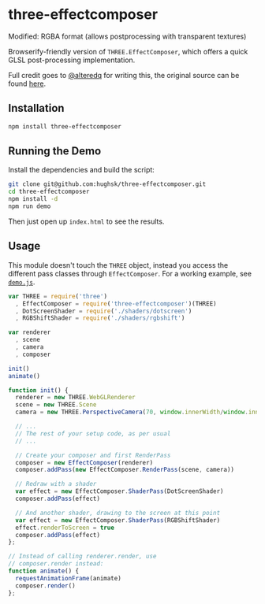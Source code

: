 # three-effectcomposer #

Modified: RGBA format (allows postprocessing with transparent textures)

Browserify-friendly version of `THREE.EffectComposer`, which offers a quick
GLSL post-processing implementation.

Full credit goes to [@alteredq](http://github.com/alteredq) for writing this,
the original source can be found
[here](http://mrdoob.github.com/three.js/examples/webgl_postprocessing.html).

## Installation ##

``` bash
npm install three-effectcomposer
```

## Running the Demo ##

Install the dependencies and build the script:

``` bash
git clone git@github.com:hughsk/three-effectcomposer.git
cd three-effectcomposer
npm install -d
npm run demo
```

Then just open up `index.html` to see the results.

## Usage ##

This module doesn't touch the `THREE` object, instead you access the different
pass classes through `EffectComposer`. For a working example, see
[`demo.js`](https://github.com/hughsk/three-effectcomposer/blob/master/demo.js).

``` javascript
var THREE = require('three')
  , EffectComposer = require('three-effectcomposer')(THREE)
  , DotScreenShader = require('./shaders/dotscreen')
  , RGBShiftShader = require('./shaders/rgbshift')

var renderer
  , scene
  , camera
  , composer

init()
animate()

function init() {
  renderer = new THREE.WebGLRenderer
  scene = new THREE.Scene
  camera = new THREE.PerspectiveCamera(70, window.innerWidth/window.innerHeight, 1, 1000);

  // ...
  // The rest of your setup code, as per usual
  // ...

  // Create your composer and first RenderPass
  composer = new EffectComposer(renderer)
  composer.addPass(new EffectComposer.RenderPass(scene, camera))

  // Redraw with a shader
  var effect = new EffectComposer.ShaderPass(DotScreenShader)
  composer.addPass(effect)

  // And another shader, drawing to the screen at this point
  var effect = new EffectComposer.ShaderPass(RGBShiftShader)
  effect.renderToScreen = true
  composer.addPass(effect)
};

// Instead of calling renderer.render, use
// composer.render instead:
function animate() {
  requestAnimationFrame(animate)
  composer.render()
};
```
